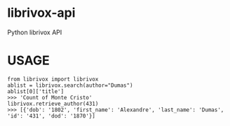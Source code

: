 librivox-api
============

Python librivox API


USAGE
=====

    from librivox import librivox
    ablist = librivox.search(author="Dumas")
    ablist[0]['title']
    >>> 'Count of Monte Cristo'
    librivox.retrieve_author(431)
    >>> [{'dob': '1802', 'first_name': 'Alexandre', 'last_name': 'Dumas', 'id': '431', 'dod': '1870'}]


